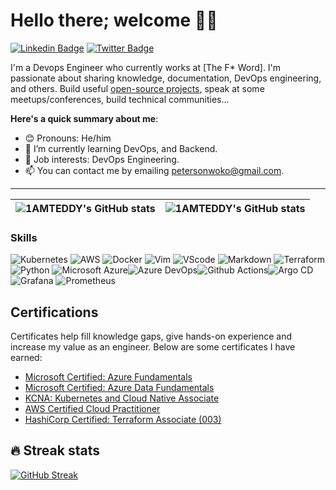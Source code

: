 # Hello there; welcome 👋🏾

[![Linkedin Badge](https://img.shields.io/badge/-petersonwoko-blue?style=for-the-badge&logo=Linkedin&logoColor=white&link=https://www.linkedin.com/in/peterson-nwoko)](https://www.linkedin.com/in/peterson-nwoko-0291521b5) [![Twitter Badge](https://img.shields.io/badge/-@TheNovember_man-1ca0f1?style=for-the-badge&logo=twitter&logoColor=white&link=https://twitter.com/TheNovember_man)](https://twitter.com/TheNovember_man)

I'm a Devops Engineer who currently works at [The F* Word]. I'm passionate about sharing knowledge, documentation, DevOps engineering, and others. Build useful [open-source projects](https://github.com/1AMTEDDY), speak at some meetups/conferences, build technical communities...

**Here's a quick summary about me**:

- 😊 Pronouns: He/him
- 🌱 I’m currently learning DevOps, and Backend.
- 💼 Job interests: DevOps Engineering.
- 📫 You can contact me by emailing petersonwoko@gmail.com.
---

| <img align="center" src="https://github-readme-stats.vercel.app/api?username=1AMTEDDY&show_icons=true&include_all_commits=true&hide_border=true" alt="1AMTEDDY's GitHub stats" /> | <img align="center" src="https://github-readme-stats.vercel.app/api/top-langs/?username=1AMTEDDY&langs_count=8&layout=compact&hide_border=true" alt="1AMTEDDY's GitHub stats" /> |
| ------------- | ------------- |

### Skills
![Kubernetes](https://img.shields.io/badge/kubernetes-326ce5.svg?&style=for-the-badge&logo=kubernetes&logoColor=white) ![AWS](https://img.shields.io/badge/AWS-FF9900?style=for-the-badge&logo=amazonaws&logoColor=white) ![Docker](https://img.shields.io/badge/Docker-2CA5E0?style=for-the-badge&logo=docker&logoColor=white) ![Vim](https://img.shields.io/badge/VIM-%2311AB00.svg?&style=for-the-badge&logo=vim&logoColor=white) ![VScode](https://img.shields.io/badge/VSCode-0078D4?style=for-the-badge&logo=visual%20studio%20code&logoColor=white) ![Markdown](https://img.shields.io/badge/Markdown-000000?style=for-the-badge&logo=markdown&logoColor=white) ![Terraform](https://img.shields.io/badge/Terraform-7B42BC?style=for-the-badge&logo=terraform) ![Python](https://img.shields.io/badge/Python-3776AB?style=for-the-badge&logo=python&logoColor=white) ![Microsoft Azure](https://img.shields.io/badge/Microsoft%20Azure-0078D4?style=for-the-badge&logo=microsoft%20azure&logoColor=white)![Azure DevOps](https://img.shields.io/badge/Azure%20DevOps-0078D7?style=for-the-badge&logo=azure%20devops&logoColor=white)![Github Actions](https://img.shields.io/badge/GitHub%20Actions-2088FF?style=for-the-badge&logo=githubactions&logoColor=white)![Argo CD](https://img.shields.io/badge/Argo-EF7B4D?style=for-the-badge&logo=argo&logoColor=white) ![Grafana](https://img.shields.io/badge/Grafana-F46800?style=for-the-badge&logo=grafana&logoColor=white) ![Prometheus](https://img.shields.io/badge/Prometheus-E6522C?style=for-the-badge&logo=prometheus&logoColor=white)

## Certifications
Certificates help fill knowledge gaps, give hands-on experience and increase my value as an engineer. Below are some certificates I have earned:

- [Microsoft Certified: Azure Fundamentals](https://www.credly.com/badges/09030a41-9b91-4785-b324-ce0a988be160/public_url)
- [Microsoft Certified: Azure Data Fundamentals](https://www.credly.com/badges/412fbe3b-4cc0-432e-bef5-c167b2e8ae75/public_url)
- [KCNA: Kubernetes and Cloud Native Associate](https://www.credly.com/badges/bd00fe62-8f90-4600-84a5-6a80ac57ab57/public_url)
- [AWS Certified Cloud Practitioner](https://www.credly.com/badges/d945f8ce-b694-4b53-890d-55bbdf1b8810/public_url)
- [HashiCorp Certified: Terraform Associate (003)](https://www.credly.com/badges/8e93a1fa-6cce-431d-8a46-3ef97f496de4/public_url)

## 🔥 Streak stats
[![GitHub Streak](http://github-readme-streak-stats.herokuapp.com?user=1AMTEDDY&theme=cobalt)](https://git.io/streak-stats)
<br>



